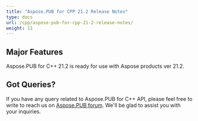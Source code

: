 ```yaml
---
title: "Aspose.PUB for CPP 21.2 Release Notes"
type: docs
url: /cpp/aspose-pub-for-cpp-21-2-release-notes/
weight: 11
---
```


## Major Features
Aspose.PUB for C++ 21.2 is ready for use with Aspose products ver 21.2.

## Got Queries?
If you have any query related to Aspose.PUB for C++ API, please feel free to write to reach us on [Aspose.PUB forum](https://forum.aspose.com/c/pub/). We'll be glad to assist you with your inquiries.
